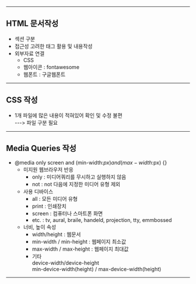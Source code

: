 <hr/>

## HTML 문서작성
* 섹션 구분
* 접근성 고려한 태그 활용 및 내용작성
* 외부자료 연결
  + CSS
  + 웹아이콘 : fontawesome
  + 웹폰트 : 구글웹폰트

<hr/>

## CSS 작성
* 1개 파일에 많은 내용이 적혀있어 확인 및 수정 불편<br>
   ---> 파일 구분 필요

<hr/>

## Media Queries 작성
* @media only screen
    and (min-width:$px)
    and (max-width:$px) {}
  + 미지원 웹브라우저 반응
    - only : 미디어쿼리를 무시하고 실행하지 않음
    - not : not 다음에 지정한 미디어 유형 제외
  + 사용 디바이스
    - all : 모든 미디어 유형
    - print : 인쇄장치
    - screen : 컴퓨터나 스마트폰 화면
    - etc. : tv, aural, braile, handeld, projection, tty, emmbossed
  + 너비, 높이 속성
    - width/height : 웹문서
    - min-width / min-height : 웹페이지 최소값
    - max-width / max-height : 웹페이지 최대값
    - 기타<br>
      device-width/device-height<br>
      min-device-width(height) / max-device-width(height)<br>
      
<hr/>
